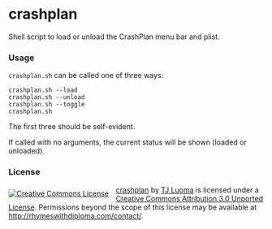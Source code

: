 crashplan
=========

Shell script to load or unload the CrashPlan menu bar and plist.


### Usage ###

`crashplan.sh` can be called one of three ways:

	crashplan.sh --load
	crashplan.sh --unload
	crashplan.sh --toggle
	crashplan.sh

The first three should be self-evident. 

If called with no arguments, the current status will be shown (loaded or unloaded).



### License ###

<p><a style="float:left; margin: 0 1em 0 0; padding: .5em 0 0 0;" rel="license" href="http://creativecommons.org/licenses/by/3.0/deed.en_US"><img alt="Creative Commons License" style="border-width:0" src="https://raw.github.com/tjluoma/crashplan/master/cc.png" /></a> <a href='https://github.com/tjluoma/crashplan'><span xmlns:dct="http://purl.org/dc/terms/" href="http://purl.org/dc/dcmitype/Text" property="dct:title" rel="dct:type">crashplan</span></a> by <a xmlns:cc="http://creativecommons.org/ns#" href="https://github.com/tjluoma/crashplan" property="cc:attributionName" rel="cc:attributionURL">TJ Luoma</a> is licensed under a <a rel="license" href="http://creativecommons.org/licenses/by/3.0/deed.en_US">Creative Commons Attribution 3.0 Unported License</a>. Permissions beyond the scope of this license may be available at <a xmlns:cc="http://creativecommons.org/ns#" href="http://rhymeswithdiploma.com/contact/" rel="cc:morePermissions">http://rhymeswithdiploma.com/contact/</a>.</p>

